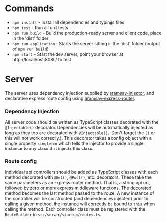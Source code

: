 # Commands

* `npm install` - Install all dependencies and typings files
* `npm test` - Run all unit tests
* `npm run build` - Build the production-ready server and client code, place in the 'dist' folder
* `npm run application` - Starts the server sitting in the 'dist' folder (output of `npm run build`)
* `npm start` - Start the dev server, point your browser at http://localhost:8080/ to test

# Server
The server uses dependency injection supplied by [aramsay-injector](https://github.com/andrewaramsay/aramsay-injector), and declarative express route config using
[aramsay-express-router](https://github.com/andrewaramsay/aramsay-express-router).  

### Dependency Injection
All server code should be written as TypeScript classes decorated with the `@Injectable()` decorator.  Dependencies will be automatically injected as long as they too are decorated 
with `@Injectable()`. (Don't forget the `()` or this will not work correctly.).  This decorator takes a config object with a single property `singleton` which tells the injector to
provide a single instance to any class that injects this class.

### Route config
Individual api controllers should be added as TypeScript classes with each method decorated with `@Get()`, `@Post()`, etc. decorators.  These take the same parameters as an express
router method.  That is, a string api url, followed by zero or more express middleware functions.  The decorated method becomes the last method passed to the route.  A new instance
of the controller will be constructed (and dependencies injected) prior to calling a given method, the instance will correctly be bound to `this` when calling the method.  Each controller
class must be registered with the `RouteBuilder` in `src/server/startup/routes.ts`.